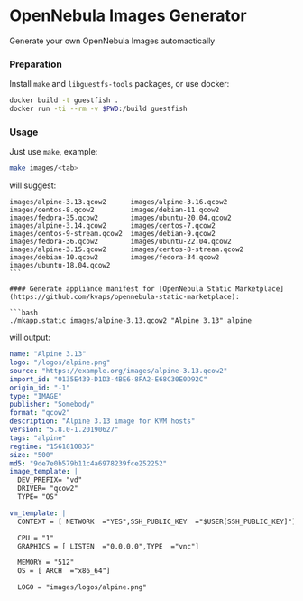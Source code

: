 # OpenNebula Images Generator

Generate your own OpenNebula Images automactically

### Preparation

Install `make` and `libguestfs-tools` packages, or use docker:

```bash
docker build -t guestfish .
docker run -ti --rm -v $PWD:/build guestfish
```

### Usage

Just use `make`, example:

```bash
make images/<tab>
```

will suggest:

```
images/alpine-3.13.qcow2      images/alpine-3.16.qcow2      images/centos-8.qcow2         images/debian-11.qcow2        images/fedora-35.qcow2        images/ubuntu-20.04.qcow2                                 
images/alpine-3.14.qcow2      images/centos-7.qcow2         images/centos-9-stream.qcow2  images/debian-9.qcow2         images/fedora-36.qcow2        images/ubuntu-22.04.qcow2                                 
images/alpine-3.15.qcow2      images/centos-8-stream.qcow2  images/debian-10.qcow2        images/fedora-34.qcow2        images/ubuntu-18.04.qcow2                                                             ```

#### Generate appliance manifest for [OpenNebula Static Marketplace](https://github.com/kvaps/opennebula-static-marketplace):

```bash
./mkapp.static images/alpine-3.13.qcow2 "Alpine 3.13" alpine
```

will output:
```yaml
name: "Alpine 3.13"
logo: "/logos/alpine.png"
source: "https://example.org/images/alpine-3.13.qcow2"
import_id: "0135E439-D1D3-4BE6-8FA2-E68C30E0D92C"
origin_id: "-1"
type: "IMAGE"
publisher: "Somebody"
format: "qcow2"
description: "Alpine 3.13 image for KVM hosts"
version: "5.8.0-1.20190627"
tags: "alpine"
regtime: "1561810835"
size: "500"
md5: "9de7e0b579b11c4a6978239fce252252"
image_template: |
  DEV_PREFIX= "vd"
  DRIVER= "qcow2"
  TYPE= "OS"

vm_template: |
  CONTEXT = [ NETWORK  ="YES",SSH_PUBLIC_KEY  ="$USER[SSH_PUBLIC_KEY]"]

  CPU = "1"
  GRAPHICS = [ LISTEN  ="0.0.0.0",TYPE  ="vnc"]

  MEMORY = "512"
  OS = [ ARCH  ="x86_64"]

  LOGO = "images/logos/alpine.png"
```
